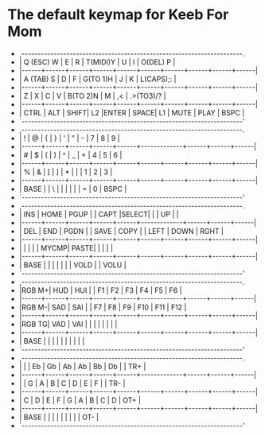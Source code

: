 # The default keymap for Keeb For Mom

 * ,---------------------------------------------------------------------.
 * |   Q (ESC) W |   E  |   R  |   T(MIDI)Y  |   U  |   I  |   O(DEL) P  |
 * |------+------+------+------+------+------+------+------+------+------|
 * |   A (TAB) S |   D  |   F  |   G(TO 1)H  |   J  |   K  |   L(CAPS);: |
 * |------+------+------+------+------+------+------+------+------+------|
 * |   Z  |   X  |   C  |   V  |   B(TO 2)N  |   M  |  ,<  |  .>(TO3)/?  |
 * |------+------+------+------+------+------+------+------+------+------|
 * | CTRL |  ALT | SHIFT|  L2  |ENTER | SPACE|   L1 | MUTE | PLAY | BSPC |
 * `---------------------------------------------------------------------'
 * ,---------------------------------------------------------------------.
 * |   !  |   @  |   {  |   }  |   '  |   "  |   -  |   7  |   8  |   9  |
 * |------+------+------+------+------+-------------+------+------+------|
 * |   #  |   $  |   (  |   )  |   ^  |   _  |   +  |   4  |   5  |   6  |
 * |------+------+------+------+------+------+------+------+------+------|
 * |   %  |   &  |   [  |   ]  |   *  |      |      |   1  |   2  |   3  |
 * |------+------+------+------+------+------+------+------+------+------|
 * | BASE |      |   \  |   |  |      |      |      |   =  |   0  | BSPC |
 * `---------------------------------------------------------------------'           
 * ,---------------------------------------------------------------------.
 * |  INS | HOME | PGUP |      | CAPT |SELECT|      |      |  UP  |      |
 * |------+------+------+------+------+-------------+------+------+------|
 * |  DEL | END  | PGDN |      | SAVE | COPY |      | LEFT | DOWN | RGHT |
 * |------+------+------+------+------+------+------+------+------+------|
 * |      |      |      |      | MYCMP| PASTE|      |      |      |      |
 * |------+------+------+------+------+------+------+------+------+------|
 * | BASE |      |      |      |      |      |      | VOLD |      | VOLU |
 * `---------------------------------------------------------------------'
 * ,---------------------------------------------------------------------.
 * |RGB M+|  HUD |  HUI |      |  F1  |  F2  |  F3  |  F4  |  F5  |  F6  |
 * |------+------+------+------+------+-------------+------+------+------|
 * |RGB M-|  SAD |  SAI |      |  F7  |  F8  |  F9  |  F10 | F11  | F12  |
 * |------+------+------+------+------+------+------+------+------+------|
 * |RGB TG|  VAD |  VAI |      |      |      |      |      |      |      |
 * |------+------+------+------+------+------+------+------+------+------|
 * | BASE |      |      |      |      |      |      |      |      |      |
 * `---------------------------------------------------------------------'
 * ,---------------------------------------------------------------------.
 * |      |      |  Eb  |  Gb  |  Ab  |   Ab |   Bb |  Db  |      | TR+  |
 * |------+------+------+------+------+-------------+------+------+------|
 * |      |   G  |  A   |  B   |   C  |   D  |   E  |   F  |      | TR-  |
 * |------+------+------+------+------+------+------+------+------+------|
 * |   C  |  D   |  E   |  F   |   G  |   A  |   B  |   C  |   D  | OT+  |
 * |------+------+------+------+------+------+------+------+------+------|
 * | BASE |      |      |      |      |      |      |      |      | OT-  |
 * `---------------------------------------------------------------------'
